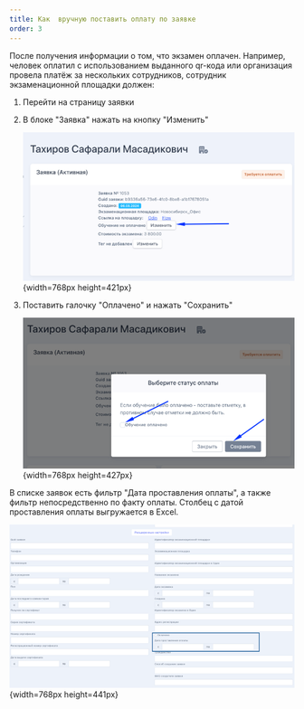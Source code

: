 ```yaml
---
title: Как  вручную поставить оплату по заявке
order: 3
---
```


После получения информации о том, что экзамен оплачен. Например, человек оплатил с использованием выданного qr-кода или организация провела платёж за нескольких сотрудников, сотрудник экзаменационной площадки должен:

1. Перейти на страницу заявки

2. В блоке "Заявка" нажать на кнопку "Изменить"

   ![](./kak-vruchnuyu-postavit-oplatu-po-zayavke.png){width=768px height=421px}

3. Поставить галочку "Оплачено" и нажать "Сохранить"

   ![](./kak-vruchnuyu-postavit-oplatu-po-zayavke-2.png){width=768px height=427px}

В списке заявок есть фильтр "Дата проставления оплаты", а также фильтр непосредственно по факту оплаты. Столбец с датой проставления оплаты выгружается в Excel.

![](./kak-vruchnuyu-postavit-oplatu-po-zayavke-3.png){width=768px height=441px}